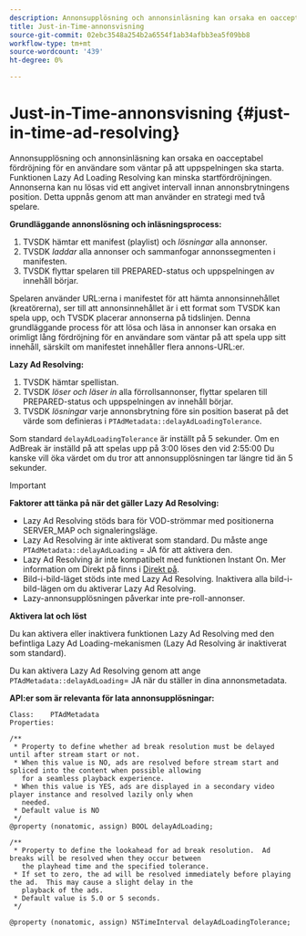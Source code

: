 ```yaml
---
description: Annonsupplösning och annonsinläsning kan orsaka en oacceptabel fördröjning för en användare som väntar på att uppspelningen ska starta. Funktionen Lazy Ad Loading Resolving kan minska startfördröjningen. Annonserna kan nu lösas vid ett angivet intervall innan annonsbrytningens position. Detta uppnås genom att man använder en strategi med två spelare.
title: Just-in-Time-annonsvisning
source-git-commit: 02ebc3548a254b2a6554f1ab34afbb3ea5f09bb8
workflow-type: tm+mt
source-wordcount: '439'
ht-degree: 0%

---
```


# Just-in-Time-annonsvisning {#just-in-time-ad-resolving}

Annonsupplösning och annonsinläsning kan orsaka en oacceptabel fördröjning för en användare som väntar på att uppspelningen ska starta. Funktionen Lazy Ad Loading Resolving kan minska startfördröjningen. Annonserna kan nu lösas vid ett angivet intervall innan annonsbrytningens position. Detta uppnås genom att man använder en strategi med två spelare.

**Grundläggande annonslösning och inläsningsprocess:**

1. TVSDK hämtar ett manifest (playlist) och *lösningar* alla annonser.
1. TVSDK *laddar* alla annonser och sammanfogar annonssegmenten i manifesten.
1. TVSDK flyttar spelaren till PREPARED-status och uppspelningen av innehåll börjar.

Spelaren använder URL:erna i manifestet för att hämta annonsinnehållet (kreatörerna), ser till att annonsinnehållet är i ett format som TVSDK kan spela upp, och TVSDK placerar annonserna på tidslinjen. Denna grundläggande process för att lösa och läsa in annonser kan orsaka en orimligt lång fördröjning för en användare som väntar på att spela upp sitt innehåll, särskilt om manifestet innehåller flera annons-URL:er.

**Lazy Ad Resolving:**

1. TVSDK hämtar spellistan.
1. TVSDK *löser och läser in* alla förrollsannonser, flyttar spelaren till PREPARED-status och uppspelningen av innehåll börjar.
1. TVSDK *lösningar* varje annonsbrytning före sin position baserat på det värde som definieras i `PTAdMetadata::delayAdLoadingTolerance`.

Som standard `delayAdLoadingTolerance` är inställt på 5 sekunder. Om en AdBreak är inställd på att spelas upp på 3:00 löses den vid 2:55:00 Du kanske vill öka värdet om du tror att annonsupplösningen tar längre tid än 5 sekunder.

>[!IMPORTANT]
>
>**Faktorer att tänka på när det gäller Lazy Ad Resolving:**
>* Lazy Ad Resolving stöds bara för VOD-strömmar med positionerna SERVER_MAP och signaleringsläge.
>* Lazy Ad Resolving är inte aktiverat som standard. Du måste ange `PTAdMetadata::delayAdLoading` = JA för att aktivera den.
>* Lazy Ad Resolving är inte kompatibelt med funktionen Instant On. Mer information om Direkt på finns i [Direkt på](../../tvsdk-3x-ios-prog/ios-3x-instant-on-ios.md).
>* Bild-i-bild-läget stöds inte med Lazy Ad Resolving. Inaktivera alla bild-i-bild-lägen om du aktiverar Lazy Ad Resolving.
>* Lazy-annonsupplösningen påverkar inte pre-roll-annonser.
>
**Aktivera lat och löst**

Du kan aktivera eller inaktivera funktionen Lazy Ad Resolving med den befintliga Lazy Ad Loading-mekanismen (Lazy Ad Resolving är inaktiverat som standard).

Du kan aktivera Lazy Ad Resolving genom att ange `PTAdMetadata::delayAdLoading`= JA när du ställer in dina annonsmetadata.

**API:er som är relevanta för lata annonsupplösningar:**

```
Class:    PTAdMetadata 
Properties: 
  
/** 
 * Property to define whether ad break resolution must be delayed until after stream start or not. 
 * When this value is NO, ads are resolved before stream start and spliced into the content when possible allowing  
   for a seamless playback experience. 
 * When this value is YES, ads are displayed in a secondary video player instance and resolved lazily only when  
   needed. 
 * Default value is NO 
 */ 
@property (nonatomic, assign) BOOL delayAdLoading; 
  
/** 
 * Property to define the lookahead for ad break resolution.  Ad breaks will be resolved when they occur between  
   the playhead time and the specified tolerance. 
 * If set to zero, the ad will be resolved immediately before playing the ad.  This may cause a slight delay in the  
   playback of the ads. 
 * Default value is 5.0 or 5 seconds. 
 */ 
  
@property (nonatomic, assign) NSTimeInterval delayAdLoadingTolerance;
```
